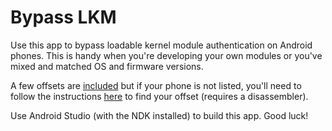 # Bypass LKM
Use this app to bypass loadable kernel module authentication on Android phones.  This is handy when you're developing your own modules or you've mixed and matched OS and firmware versions.

A few offsets are [included](https://github.com/asm/bypasslkm/blob/master/app/src/main/jni/bypasslkm.c#L23-L28) but if your phone is not listed, you'll need to follow the instructions [here](http://forum.xda-developers.com/showthread.php?t=2578566) to find your offset (requires a disassembler).

Use Android Studio (with the NDK installed) to build this app.  Good luck!

